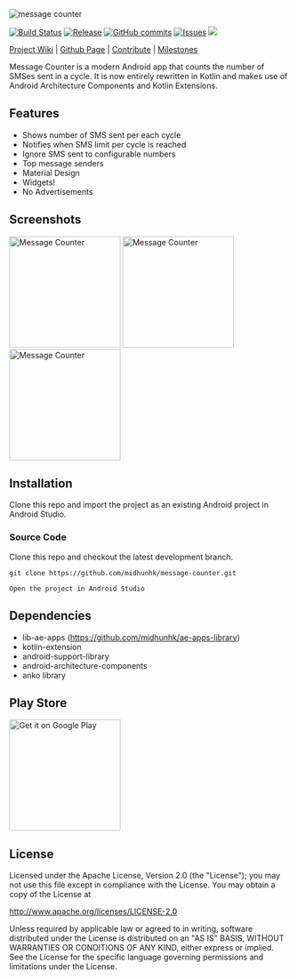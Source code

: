 <img alt="message counter" src="https://github.com/midhunhk/message-counter/blob/gh-pages/resources/v4/promo_wyvern.png"/>

[![Build Status](https://travis-ci.org/midhunhk/message-counter.svg?branch=master)](https://travis-ci.org/midhunhk/message-counter) 
[![Release](https://img.shields.io/github/release/midhunhk/message-counter.svg)](https://github.com/midhunhk/message-counter/releases) 
[![GitHub commits](https://img.shields.io/github/commits-since/midhunhk/message-counter/v3.3.0.svg)](https://github.com/midhunhk/message-counter) 
[![Issues](https://img.shields.io/github/issues/midhunhk/message-counter.svg)](https://github.com/midhunhk/message-counter/issues) 
[![](https://img.shields.io/badge/codename-wyvern-FF9800.svg)](https://github.com/midhunhk/message-counter/wiki/Codenames)

[Project Wiki](https://github.com/midhunhk/message-counter/wiki) | 
[Github Page](http://midhunhk.github.io/message-counter) | 
[Contribute](https://github.com/midhunhk/message-counter/wiki/Development#contribute) | 
[Milestones](https://github.com/midhunhk/message-counter/milestones) 

Message Counter is a modern Android app that counts the number of SMSes sent in a cycle. 
It is now entirely rewritten in Kotlin and makes use of Android Architecture Components and Kotlin Extensions.

## Features
- Shows number of SMS sent per each cycle
- Notifies when SMS limit per cycle is reached
- Ignore SMS sent to configurable numbers
- Top message senders
- Material Design
- Widgets!
- No Advertisements

## Screenshots
<img alt="Message Counter" src="https://github.com/midhunhk/message-counter/blob/gh-pages/resources/v4/screenshots/en/en-01.png" width="200"/> <img alt="Message Counter" src="https://github.com/midhunhk/message-counter/blob/gh-pages/resources/v4/screenshots/en/en-02.png" width="200"/> <img alt="Message Counter" src="https://github.com/midhunhk/message-counter/blob/gh-pages/resources/v4/screenshots/en/en-03.png" width="200"/> 
 
## Installation
Clone this repo and import the project as an existing Android project in Android Studio.

### Source Code
Clone this repo and checkout the latest development branch.

```
git clone https://github.com/midhunhk/message-counter.git

Open the project in Android Studio
```
 
## Dependencies
 - lib-ae-apps (https://github.com/midhunhk/ae-apps-library)
 - kotlin-extension
 - android-support-library
 - android-architecture-components
 - anko library

## Play Store

<a href="https://play.google.com/store/apps/details?id=com.ae.apps.messagecounter">
 <img alt="Get it on Google Play" width="200px" src="https://play.google.com/intl/en_us/badges/images/generic/en_badge_web_generic.png">
</a>
 
## License
 Licensed under the Apache License, Version 2.0 (the "License");
 you may not use this file except in compliance with the License.
 You may obtain a copy of the License at
  
 http://www.apache.org/licenses/LICENSE-2.0
  
 Unless required by applicable law or agreed to in writing, software
 distributed under the License is distributed on an "AS IS" BASIS,
 WITHOUT WARRANTIES OR CONDITIONS OF ANY KIND, either express or implied.
 See the License for the specific language governing permissions and
 limitations under the License.
